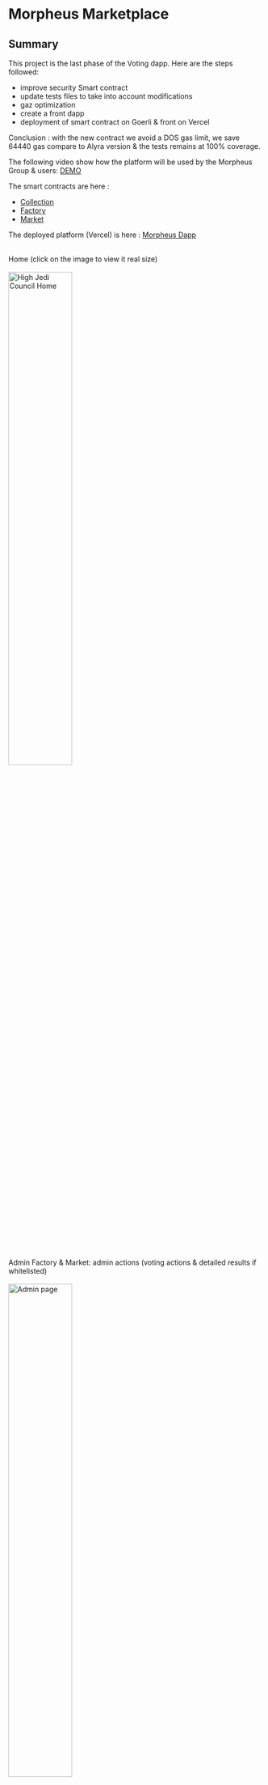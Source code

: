 # Morpheus Marketplace

## Summary

This project is the last phase of the Voting dapp. Here are the steps followed:

- improve security Smart contract
- update tests files to take into account modifications
- gaz optimization
- create a front dapp
- deployment of smart contract on Goerli & front on Vercel

Conclusion : with the new contract we avoid a DOS gas limit, we save 64440 gas compare to Alyra version & the tests remains at 100% coverage.

The following video show how the platform will be used by the Morpheus Group & users: [DEMO](https://www.loom.com/share/400ed797f4784cd7acfa2b808a372c49)

The smart contracts are here :
- [Collection](https://goerli.etherscan.io/address/0x36aD8d2DcE8dCcb1526367B2308bcc6a7bbA572D#code)
- [Factory](https://goerli.etherscan.io/address/0x445d4427d0748e32932232CeC48db0920f38a1Ce#code)
- [Market](https://goerli.etherscan.io/address/0x8875508C3E4ab9df8193E05Df3b266E65D27113e#code)

The deployed platform (Vercel) is here : [Morpheus Dapp](https://morpheus-bice.vercel.app/)

<br>
Home (click on the image to view it real size)
<br><br>
<img src="https://bafybeichgjhpcrwzys2rai7dx5hwbnez4qo3xfr44q6k4buwk7qlxmvrwa.ipfs.nftstorage.link/" width="50%"  alt="High Jedi Council Home">

<br>
Admin Factory & Market: admin actions (voting actions & detailed results if whitelisted)
<br><br>
<img src="https://bafybeieyf4dbkzj4dembzs2praf5m4im6hvmtir2kj5n44lwmaa6ywr4lu.ipfs.nftstorage.link/" width="50%"  alt="Admin page">

<br>
Subsidiary: collections admin actions
<br><br>
<img src="https://bafybeiagrynjjwevss6zythlupegsqkp7by33diajwxjmzroqmhks75xim.ipfs.nftstorage.link/" width="50%"  alt="Subsidiary page">

<br>
Client: minters, sellers & buyers
<br><br>
<img src="https://bafybeibqgh27zqaqgugdqtldnz2nl52eosraha2c74nxayg64dtab2gk3a.ipfs.nftstorage.link/" width="50%"  alt="Wallet owner page">

<br>

Happy discovery !

## Security actions

 - Use of a maximum optimized & verified SM : Openzeppelin erc721, ReentrancyGuard, paymensplitter, ownable smart contract
 - Mint quantity limited to 50 to avoir DOS gas & answer client request of limitating ownership

## Gas & other optimized actions

- all strings are used at the minimum
- always use ++i instead of i++
- Solidity Compiler Optimizer has been activated
- proposals array limited to 255 to be aligned with a proposalId uint8
- uint8 for maxQuantity when it was saving gas. It stayed at uint256 when the modification was costing more but all cases has been tested (example winningProposalId).
- packing struct possibilities has been tested: it showed increases (4849053 vs 4848441) in the gas costs so the contract has been remained without
- Linting code: visibility has been added were it was mising to improve lisibility (internal variables)

## Test & coverage

- 119 tests
- 4 files are provided:
  - A dedicated test file for unit test for each smart contract
  - A file involving all 3 smart contracts at the same time and running a complete workflow using all functions
- Each smart contract has been fully checked (all lines).
- In Market smart contract case % branch is 90% due to the nonReentrant modifier of ReentrancyGuard Openzeppelin.

- yarn hardhat coverage: it should show a 100% coverage as followed:

<br>

File             |  % Stmts | % Branch |  % Funcs |  % Lines |Uncovered Lines |
-----------------|----------|----------|----------|----------|----------------|
  Collection.sol |      100 |      100 |      100 |      100 |        _       |
  Factory.sol    |      100 |      100 |      100 |      100 |        _       |
  Market.sol     |      100 |       90 |      100 |      100 |        _       |
-----------------|----------|----------|----------|----------|----------------|
All files        |      100 |    93.24 |      100 |      100 |        0       |

<br>

![Morpheus Dapp](https://bafybeicmcpfedaimwgwtfzlxzy7uy5ru4dsybyz7ymy5e7waef7ayxpozq.ipfs.nftstorage.link/)
